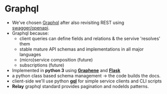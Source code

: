 # Graphql

 - We've chosen [Graphql](https://graphql.org/) after also 
   revisiting REST using [swagger/openapi](https://swagger.io/docs/specification/about/).
 - Graphql because:
     - client queries can define fields and relations & the servive 'resolves' them
     - stable mature API schemas and implementations in all major languages
     - (micro)service composition (future)
     - subscriptions (future)
 - Implemented in **python 3** using **[Graphene](https://docs.graphene-python.org/)** and **[Flask](https://flask.palletsprojects.com)** 
 - a python class based schema management -> the code builds the docs.
 - client-side we'll use python **[gql](https://gql.readthedocs.io/en/latest/index.html)** for simple service clients and CLI scripts
 - **Relay** graphql standard provides pagination and nodeIds patterns.




